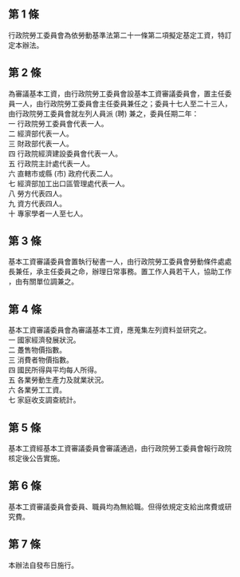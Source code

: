 第 1 條
-------
行政院勞工委員會為依勞動基準法第二十一條第二項擬定基定工資，特訂  
定本辦法。　　

第 2 條
-------
為審議基本工資，由行政院勞工委員會設基本工資審議委員會，置主任委  
員一人，由行政院勞工委員會主任委員兼任之；委員十七人至二十三人，  
由行政院勞工委員會就左列人員派 (聘) 兼之，委員任期二年：  
一  行政院勞工委員會代表一人。  
二  經濟部代表一人。  
三  財政部代表一人。  
四  行政院經濟建設委員會代表一人。  
五  行政院主計處代表一人。  
六  直轄市或縣 (市) 政府代表二人。  
七  經濟部加工出口區管理處代表一人。  
八  勞方代表四人。  
九  資方代表四人。  
十  專家學者一人至七人。

第 3 條
-------
基本工資審議委員會置執行秘書一人，由行政院勞工委員會勞動條件處處  
長兼任，承主任委員之命，辦理日常事務。置工作人員若干人，協助工作  
，由有關單位調兼之。

第 4 條
-------
基本工資審議委員會為審議基本工資，應蒐集左列資料並研究之。  
一  國家經濟發展狀況。  
二  躉售物價指數。　  
三  消費者物價指數。  
四  國民所得與平均每人所得。　　　  
五  各業勞動生產力及就業狀況。  
六  各業勞工工資。  
七  家庭收支調查統計。

第 5 條
-------
基本工資經基本工資審議委員會審議通過，由行政院勞工委員會報行政院  
核定後公告實施。

第 6 條
-------
基本工資審議委員會委員、職員均為無給職。但得依規定支給出席費或研  
究費。

第 7 條
-------
本辦法自發布日施行。　　　

